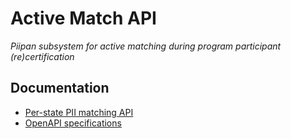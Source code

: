 # Active Match API

*Piipan subsystem for active matching during program participant (re)certification*

## Documentation

* [Per-state PII matching API](../doc/state-match.md)
* [OpenAPI specifications](./docs/openapi.md)
